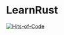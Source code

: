 # LearnRust

[![Hits-of-Code](https://hitsofcode.com/github/linusjf/LearnRust?branch=main)](https://hitsofcode.com/github/linusjf/LearnRust/view?branch=main)
